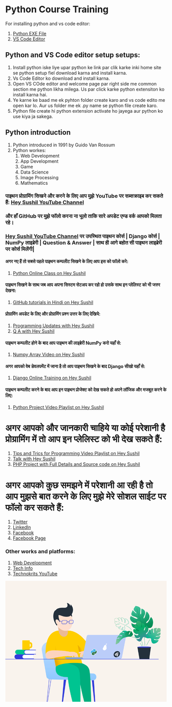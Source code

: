 # Python Course Training

For installing python and vs code editor:

1. [Python EXE File](https://www.python.org/ftp/python/3.8.5/python-3.8.5.exe)
2. [VS Code Editor](https://code.visualstudio.com/)

## Python and VS Code editor setup setups:

1. Install python iske liye upar python ke link par clik karke inki home site se python setup fiel download karna and install karna.
2. Vs Code Editor ko download and install karna.
3. Open VS COde editor and welcome page par right side me common section me python likha milega. Us par click karke python extensiton ko install karna hai.
4. Ye karne ke baad me ek pyhton folder create karo and vs code edito me open kar lo. Aur us folder me ek .py name se python file create karo.
5. Python file create hi python extension activate ho jayega aur python ko use kiya ja sakega.

## Python introduction

1. Python introduced in 1991 by Guido Van Rossum
2. Python workes:
    1. Web Development
    2. App Development
    3. Game
    4. Data Science
    5. Image Processing
    6. Mathematics

### पाइथन प्रोग्रामिंग सिखने और करने के लिए आप मुझे YouTube पर  सब्सक्राइब कर सकते हैं: [Hey Sushil YouTube Channel](https://www.youtube.com/channel/UCphs2JfmIClR62wbyf76HDg)


### और हाँ GitHub पर मुझे फॉलो करना ना भूलो ताकि सारे अपडेट एण्ड वर्क आपको मिलता रहे। 

### [Hey Sushil YouTube Channel](https://www.youtube.com/channel/UCphs2JfmIClR62wbyf76HDg) पर उपस्थित पाइथन कोर्स | Django कोर्स | NumPy लाइब्रेरी | Question & Answer | साथ ही आगे बहोत सी पाइथन लाइब्रेरी पर कोर्स मिलेंगी|

#### अगर नए हैं तो सबसे पहले पाइथन कम्पलीट सिखने के लिए आप इस को फॉलो करे:
1. [Python Online Class on Hey Sushil](https://www.youtube.com/playlist?list=PLK6wiPavf7QgnXqPf9jBEVr1iNUxiVoHG)

#### पाइथन सिखने के साथ जब आप अपना सिस्टम सेटअप कर रहो हो उसके साथ इन प्लेलिस्ट को भी जरुर देखना:

1. [GitHub tutorials in Hindi on Hey Sushil](https://www.youtube.com/playlist?list=PLK6wiPavf7Qjydpc5v-hdIoqCx2V19pHP)

#### प्रोग्रामिंग अपडेट के लिए और प्रोग्रामिंग प्रश्न उत्तर के लिए देखिये:

1. [Programming Updates with Hey Sushil](https://www.youtube.com/watch?v=q6RbFNb6QMM&list=PLK6wiPavf7Qg5lQJA8kE9d2DmE9MGaMnC)
1. [Q A with Hey Sushil](https://www.youtube.com/watch?v=HBFjgl2_uq4&list=PLK6wiPavf7QhCaGQ4L47Qfmu4RhZaFNLO)

#### पाइथन कम्पलीट होने के बाद आप पाइथन की लाइब्रेरी NumPy करो यहाँ से:
1. [Numpy Array Video on Hey Sushil](https://www.youtube.com/playlist?list=PLK6wiPavf7QhptzzEb7ZuSoF7mPrT_m1a)

#### अगर आपको वेब डेवलपमेंट में जाना है तो आप पाइथन सिखने के बाद Django सीखो यहाँ से:
1. [Django Online Training on Hey Sushil](https://www.youtube.com/playlist?list=PLK6wiPavf7QjH9JNIYr18E2YgQxoFewL6)

#### पाइथन कम्पलीट करने के बाद आप इन पाइथन प्रोजेक्ट को देख सकते हो अपने लॉजिक और मजबूत करने के लिए:
1. [Python Project Video Playlist on Hey Sushil](https://www.youtube.com/playlist?list=PLK6wiPavf7Qj-NLJhbkxw9QfonweHafcN)

# अगर आपको और जानकारी चाहिये या कोई परेशानी है प्रोग्रामिंग में तो आप इन प्लेलिस्ट को भी देख सकते हैं:

1. [Tips and Trics for Programming Video Playlist on Hey Sushil](https://www.youtube.com/playlist?list=PLK6wiPavf7QiVLYXrC2TW_fdcZp57MgMB)
1. [Talk with Hey Sushil](https://www.youtube.com/playlist?list=PLK6wiPavf7QhMIbSQH56_qgtMvl30TSmj)
1. [PHP Project with Full Details and Source code on Hey Sushil](https://www.youtube.com/playlist?list=PLK6wiPavf7QiEj6IPc3lkjz1wR4w9RM6B)

# अगर आपको कुछ समझने में परेशानी आ रही है तो आप मुझसे बात करने के लिए मुझे मेरे सोशल साईट पर फॉलो कर सकते हैं: 

1. [Twitter](http://twitter.com/heysushil)
1. [LinkedIn](https://www.linkedin.com/in/heysushil/)
1. [Facebook](https://www.facebook.com/heysusheel)
1. [Facebook Page](https://www.facebook.com/iheysushil/)

### Other works and platforms:

1. [Web Development](http://development.technokrits.com/)
1. [Tech Info](http://technokrits.com/)
1. [Technokrits YouTube](https://www.youtube.com/channel/UCiLCHj9Fw9iCS20mrvYgEKQ)

![hey kya karu python training](https://github.com/heysushil/python_basic_and_advance_with_excercise/blob/master/other/python-training-with-example.gif)